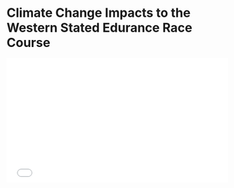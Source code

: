 # Climate Change Impacts to the Western Stated Edurance Race Course


<!DOCTYPE html>
<html>
<head>
    <style>
        /* Make the iframe responsive */
        .map-responsive{
            overflow:hidden;
            padding-bottom:56.25%;
            position:relative;
            height:0;
        }
        .map-responsive iframe{
            left:0;
            top:0;
            height:100%;
            width:100%;
            position:absolute;
        }
    </style>
</head>
<body>
    <div class="map-responsive">
        <iframe src="map.html" frameborder="0" style="border:0" allowfullscreen></iframe>
    </div>
</body>
</html>
